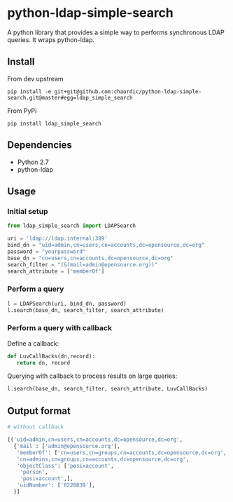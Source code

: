 python-ldap-simple-search
=========

A python library that provides a simple way to performs synchronous LDAP queries. It wraps python-ldap.

## Install

From dev upstream

```
pip install -e git+git@github.com:chaordic/python-ldap-simple-search.git@master#egg=ldap_simple_search
```

From PyPi

```
pip install ldap_simple_search
```

## Dependencies

* Python 2.7
* python-ldap

## Usage

### Initial setup

```python
from ldap_simple_search import LDAPSearch

uri = 'ldap://ldap.internal:389'
bind_dn = "uid=admin,cn=users,cn=accounts,dc=opensource,dc=org"
password = "yourpassword"
base_dn = "cn=users,cn=accounts,dc=opensource,dc=org"
search_filter = "(&(mail=admin@opensource.org))"
search_attribute = ['memberOf']
```

### Perform a query

```python
l = LDAPSearch(uri, bind_dn, password) 
l.search(base_dn, search_filter, search_attribute)
```

### Perform a query with callback

Define a callback:

```python
def LuvCallBacks(dn,record):
   return dn, record
```

Querying with callback to process results on large queries:

```python
l.search(base_dn, search_filter, search_attribute, LuvCallBacks)
```

## Output format

```python
# without callback

[('uid=admin,cn=users,cn=accounts,dc=opensource,dc=org',
  {'mail': ['admin@opensource.org'],
   'memberOf': ['cn=users,cn=groups,cn=accounts,dc=opensource,dc=org',
   'cn=admins,cn=groups,cn=accounts,dc=opensource,dc=org',
   'objectClass': ['posixaccount',
    'person',
    'posixaccount',],
   'uidNumber': ['8228839'],
  }]
```
